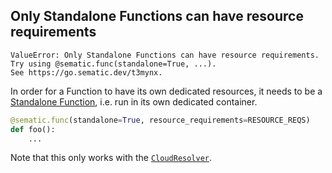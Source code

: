 ## Only Standalone Functions can have resource requirements

```
ValueError: Only Standalone Functions can have resource requirements.
Try using @sematic.func(standalone=True, ...).
See https://go.sematic.dev/t3mynx.
```

In order for a Function to have its own dedicated resources, it needs to be a
[Standalone Function](./glossary.md#standalone-inline-function), i.e. run in its
own dedicated container.

```python
@sematic.func(standalone=True, resource_requirements=RESOURCE_REQS)
def foo():
    ...
```

Note that this only works with the
[`CloudResolver`](./glossary.md#cloud-execution).